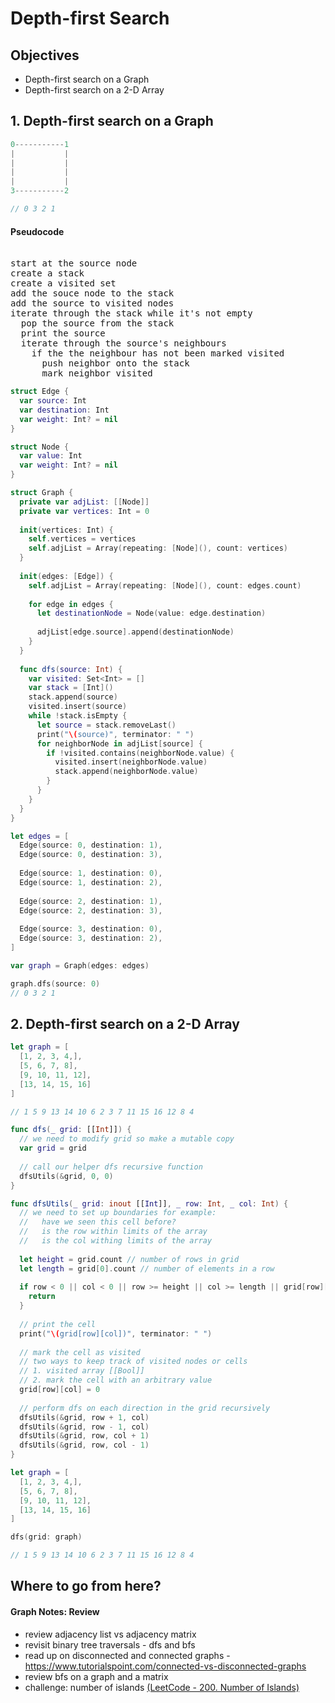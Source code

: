 # Depth-first Search 

## Objectives 

* Depth-first search on a Graph 
* Depth-first search on a 2-D Array 

## 1. Depth-first search on a Graph 

```swift 
0-----------1
|           |
|           |
|           |
|           |
3-----------2

// 0 3 2 1
```

#### Pseudocode 

<pre> 
start at the source node
create a stack
create a visited set
add the souce node to the stack
add the source to visited nodes
iterate through the stack while it's not empty
  pop the source from the stack
  print the source
  iterate through the source's neighbours
    if the the neighbour has not been marked visited
      push neighbor onto the stack
      mark neighbor visited
</pre> 

```swift 
struct Edge {
  var source: Int
  var destination: Int
  var weight: Int? = nil
}

struct Node {
  var value: Int
  var weight: Int? = nil
}

struct Graph {
  private var adjList: [[Node]]
  private var vertices: Int = 0
  
  init(vertices: Int) {
    self.vertices = vertices
    self.adjList = Array(repeating: [Node](), count: vertices)
  }
  
  init(edges: [Edge]) {
    self.adjList = Array(repeating: [Node](), count: edges.count)
    
    for edge in edges {
      let destinationNode = Node(value: edge.destination)
      
      adjList[edge.source].append(destinationNode)
    }
  }
  
  func dfs(source: Int) {
    var visited: Set<Int> = []
    var stack = [Int]()
    stack.append(source)
    visited.insert(source)
    while !stack.isEmpty {
      let source = stack.removeLast()
      print("\(source)", terminator: " ")
      for neighborNode in adjList[source] {
        if !visited.contains(neighborNode.value) {
          visited.insert(neighborNode.value)
          stack.append(neighborNode.value)
        }
      }
    }
  }
}

let edges = [
  Edge(source: 0, destination: 1),
  Edge(source: 0, destination: 3),
  
  Edge(source: 1, destination: 0),
  Edge(source: 1, destination: 2),
  
  Edge(source: 2, destination: 1),
  Edge(source: 2, destination: 3),
  
  Edge(source: 3, destination: 0),
  Edge(source: 3, destination: 2),
]

var graph = Graph(edges: edges)

graph.dfs(source: 0)
// 0 3 2 1 
```

## 2. Depth-first search on a 2-D Array 

```swift 
let graph = [
  [1, 2, 3, 4,],
  [5, 6, 7, 8],
  [9, 10, 11, 12],
  [13, 14, 15, 16]
]

// 1 5 9 13 14 10 6 2 3 7 11 15 16 12 8 4
```

```swift 
func dfs(_ grid: [[Int]]) {
  // we need to modify grid so make a mutable copy
  var grid = grid
  
  // call our helper dfs recursive function
  dfsUtils(&grid, 0, 0)
}

func dfsUtils(_ grid: inout [[Int]], _ row: Int, _ col: Int) {
  // we need to set up boundaries for example:
  //   have we seen this cell before?
  //   is the row within limits of the array
  //   is the col withing limits of the array
  
  let height = grid.count // number of rows in grid
  let length = grid[0].count // number of elements in a row
  
  if row < 0 || col < 0 || row >= height || col >= length || grid[row][col] == 0 {
    return
  }
  
  // print the cell
  print("\(grid[row][col])", terminator: " ")
  
  // mark the cell as visited
  // two ways to keep track of visited nodes or cells
  // 1. visited array [[Bool]]
  // 2. mark the cell with an arbitrary value
  grid[row][col] = 0
  
  // perform dfs on each direction in the grid recursively
  dfsUtils(&grid, row + 1, col)
  dfsUtils(&grid, row - 1, col)
  dfsUtils(&grid, row, col + 1)
  dfsUtils(&grid, row, col - 1)
}

let graph = [
  [1, 2, 3, 4,],
  [5, 6, 7, 8],
  [9, 10, 11, 12],
  [13, 14, 15, 16]
]

dfs(grid: graph)

// 1 5 9 13 14 10 6 2 3 7 11 15 16 12 8 4
```

## Where to go from here? 

#### Graph Notes: Review
* review adjacency list vs adjacency matrix
* revisit binary tree traversals - dfs and bfs
* read up on disconnected and connected graphs - https://www.tutorialspoint.com/connected-vs-disconnected-graphs
* review bfs on a graph and a matrix
* challenge: number of islands [(LeetCode - 200. Number of Islands)](https://leetcode.com/problems/number-of-islands/)

